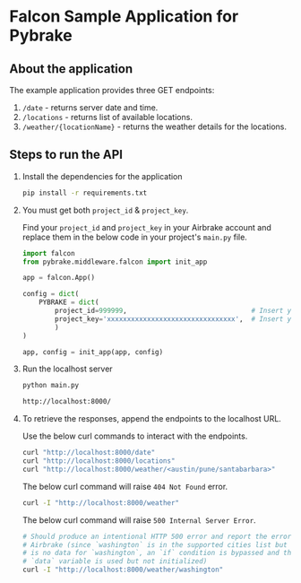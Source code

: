 # Falcon Sample Application for Pybrake

## About the application

The example application provides three GET endpoints:

1. `/date` - returns server date and time.
2. `/locations` - returns list of available locations.
3. `/weather/{locationName}` - returns the weather details for the locations.

## Steps to run the API

1. Install the dependencies for the application

    ```bash
    pip install -r requirements.txt
    ```

2. You must get both `project_id` & `project_key`.

   Find your `project_id` and `project_key` in your Airbrake account and
   replace them in the below code in your project's `main.py` file.

    ```python
    import falcon
    from pybrake.middleware.falcon import init_app
   
    app = falcon.App()
   
    config = dict(
        PYBRAKE = dict(
            project_id=999999,                               # Insert your Project Id here
            project_key='xxxxxxxxxxxxxxxxxxxxxxxxxxxxxxxx',  # Insert your Project Key here
            )
    )

    app, config = init_app(app, config)
    ```

3. Run the localhost server

    ```bash
    python main.py
    ```

    ```bash
    http://localhost:8000/
    ```

4. To retrieve the responses, append the endpoints to the localhost URL.

   Use the below curl commands to interact with the endpoints.

    ```bash
    curl "http://localhost:8000/date"
    curl "http://localhost:8000/locations"
    curl "http://localhost:8000/weather/<austin/pune/santabarbara>"
    ```

   The below curl command will raise `404 Not Found` error.

    ```bash
    curl -I "http://localhost:8000/weather"
    ```

   The below curl command will raise `500 Internal Server Error`.

    ```bash
    # Should produce an intentional HTTP 500 error and report the error to
    # Airbrake (since `washington` is in the supported cities list but there 
    # is no data for `washington`, an `if` condition is bypassed and the 
    # `data` variable is used but not initialized)
    curl -I "http://localhost:8000/weather/washington"
    ```
